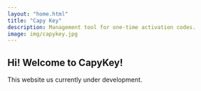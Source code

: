 ```yaml
---
layout: "home.html"
title: "Capy Key"
description: Management tool for one-time activation codes.
image: img/capykey.jpg
---
```

## Hi! Welcome to CapyKey!

This website us currently under development.
